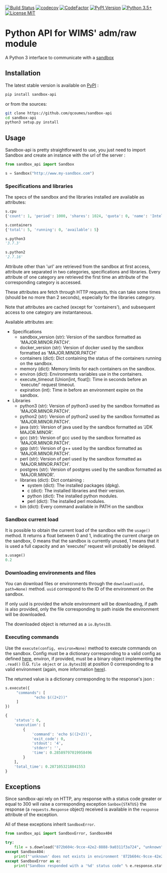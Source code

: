 [![Build Status](https://travis-ci.org/qcoumes/sandbox-api.svg?branch=master)](https://travis-ci.org/qcoumes/sandbox-api)
[![codecov](https://codecov.io/gh/qcoumes/sandbox-api/branch/master/graph/badge.svg)](https://codecov.io/gh/qcoumes/sandbox-api)
[![CodeFactor](https://www.codefactor.io/repository/github/qcoumes/sandbox-api/badge)](https://www.codefactor.io/repository/github/qcoumes/sandbox-api)
[![PyPI Version](https://badge.fury.io/py/sandbox-api.svg)](https://badge.fury.io/py/sandbox-api)
[![Python 3.5+](https://img.shields.io/badge/python-3.5+-brightgreen.svg)](#)
[![License MIT](https://img.shields.io/badge/license-MIT-brightgreen.svg)](https://github.com/qcoumes/sandbox-api/blob/master/LICENSE)

# Python API for WIMS' adm/raw module

A Python 3 interface to communicate with a [sandbox](https://github.com/PremierLangage/sandbox)


## Installation

The latest stable version is available on [PyPI](https://pypi.org/project/sandbox-api/) :

```bash
pip install sandbox-api
```

or from the sources:

```bash
git clone https://github.com/qcoumes/sandbox-api
cd sandbox-api
python3 setup.py install
```
 
 
 ## Usage
 
 Sandbox-api is pretty straightforward to use, you just need to import Sandbox and create
 an instance with the url of the server :
 
 ```python
from sandbox_api import Sandbox

s = Sandbox("http://www.my-sandbox.com")
```

### Specifications and libraries

The specs of the sandbox and the libraries installed are available as attributes:

```python
s.cpu
{'count': 1, 'period': 1000, 'shares': 1024, 'quota': 0, 'name': 'Intel(R) Core(TM) i7-8700K CPU @ 3.70GHz'}

s.containers
{'total': 5, 'running': 0, 'available': 5}

s.python3
'3.7.3'

s.python2
'2.7.16'
```

Attribute other than 'url' are retrieved from the sandbox at first access, attribute are
separated in two categories, specifications and libraries. Every attribute of one category are
retrieved the first time an attribute of the corresponding category is accessed.

These attributes are fetch through HTTP requests, this can take some times (should be no more
than 2 seconds), especially for the libraries category.

Note that attributes are cached (except for 'containers'), and subsequent access to one category
are instantaneous.

Available attributes are:

* Specifications
    *   sandbox_version (str): Version of the sandbox formatted as 'MAJOR.MINOR.PATCH'.
    *   docker_version (str): Version of docker used by the sandbox formatted as 'MAJOR.MINOR.PATCH'
    *   containers (dict): Dict containing the status of the containers running on the sandbox.
    *   memory (dict): Memory limits for each containers on the sandbox.
    *   environ (dict): Environments variables use in the containers.
    *   execute_timeout (Union[int, float]): Time in seconds before an 'execute/' request timeout.
    *   expiration (int): Time in before an environment expire on the sandbox.
* Libraries
    *   python3 (str): Version of python3 used by the sandbox formatted as 'MAJOR.MINOR.PATCH'.
    *   python2 (str): Version of python2 used by the sandbox formatted as 'MAJOR.MINOR.PATCH'.
    *   java (str): Version of java used by the sandbox formatted as 'JDK MAJOR.MINOR'.
    *   gcc (str): Version of gcc used by the sandbox formatted as 'MAJOR.MINOR.PATCH'.
    *   gpp (str): Version of g++ used by the sandbox formatted as 'MAJOR.MINOR.PATCH'.
    *   perl (str): Version of perl used by the sandbox formatted as 'MAJOR.MINOR.PATCH'.
    *   postgres (str): Version of postgres used by the sandbox formatted as 'MAJOR.MINOR'.
    *   libraries (dict): Dict containing :
        *   system (dict): The installed packages (dpkg).
        *   c (dict): The installed libraries and their version.
        *   python (dict): The installed python modules.
        *   perl (dict): The installed perl modules.
    *   bin (dict): Every command available in PATH on the sandbox


### Sandbox current load

It is possible to obtain the current load of the sandbox with the `usage()` method.
It returns a float between 0 and 1, indicating the current charge on the sandbox, 0 means that the
sandbox is currently unused, 1 means that it is used a full capacity and an 'execute/' request will
probably be delayed.

```python
s.usage()
0.2
```


### Downloading environments and files

You can download files or environments through the `download(uuid, path=None)` method. `uuid`
correspond to the ID of the environment on the sandbox.

If only uuid is provided the whole environment will be downloading, if path is also provided, only
the file corresponding to path inside the environment will be downloaded.

The downloaded object is returned as a `io.BytesIO`.


### Executing commands

Use the `execute(config, environ=None)` method to execute commands on the sandbox. Config
must be a dictionary corresponding to a valid config as defined
[here](https://documenter.getpostman.com/view/7955851/S1a915EG?version=latest#872b604c-9cce-42e2-8888-9a0311f3a724),
environ, if provided, must be a binary object implementing the `.read()` (I.G. `file object` or
`io.BytesIO`) at position 0 corresponding to a valid environment (again, more information
[here](https://documenter.getpostman.com/view/7955851/S1a915EG?version=latest#872b604c-9cce-42e2-8888-9a0311f3a724)).

The returned value is a dictionary corresponding to the response's json :

```python
s.execute({
     "commands": [
             "echo $((2+2))"
     ]
})

{
    'status': 0,
    'execution': [
        {
            'command': 'echo $((2+2))',
            'exit_code': 0,
            'stdout': '4',
            'stderr': '',
            'time': 0.28589797019958496
        }
    ],
    'total_time': 0.2871053218841553
}
```

## Exceptions

Since sandbox-api rely on HTTP, any response with a status code greater or equal to 300 will raise
a corresponding exception `Sanbox{STATUS}` the response (a `requests.Response` object) received is
available in the `response` attribute of the exception.

All of these exceptions inherit `SandboxError`.

```python
from sandbox_api import SandboxError, Sandbox404

try:
    file = s.download("872b604c-9cce-42e2-8888-9a0311f3a724", "unknown")
except Sandbox404:
    print("'unknown' does not exists in environment '872b604c-9cce-42e2-8888-9a0311f3a724'")
except SandboxError as e:
    print("Sandbox responded with a '%d' status code" % e.response.status_code)
```